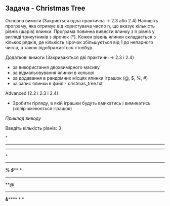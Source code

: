 ## Задача - Christmas Tree

Основна вимоги (Закриється одна практична -> 2.3 або 2.4)
Напишіть програму, яка отримує від користувача число n, що вказує кількість рівнів (шарів) ялинки. Програма повинна вивести ялинку з n рівнів у вигляді трикутників з зірочок (*). Кожен рівень ялинки складається з кількох рядків, де кількість зірочок збільшується від 1 до непарного числа, а також відображається стовбур.

Додаткові вимоги (Закриваються дві практичні -> 2.3 i 2.4)
+ за використання двохвимірного масиву
+ за відмальовування ялинки в кольорі
+ за додавання в рандомних місцях ялинки іграшок (@, $, %, #)
+ за запис ялинки в файл - cristmas_tree.txt

Advanced (2.2 i 2.3 i 2.4)
+ Зробити гірляду, в якій іграшки будуть вмикатись і вимикатись (колір змінюється іграшок)

*Приклад виводу*

Введіть кількість рівнів: 3

    *
   ***
  *****
    *
   ***
  ***%*
 *$*****
    *
   ***
  ***@*
 *******
**&******
    *
    *

